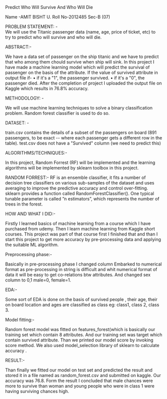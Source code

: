 Predict Who Will Survive And Who Will Die
 		
Name -AMIT BISHT
U. Roll No-2012485
Sec-B (07)

PROBLEM STATEMENT: -  
  We will use the Titanic passenger data (name, age, price of ticket, etc) to try to predict who will survive and who will die.

ABSTRACT:-

We have a data set of  passenger on the ship titanic and we have to predict that who among them chould survive when ship will sink.
In this project I have made a machine learning model which will predict the survival of passenger on the basis of the attribute.
If the value of survived attribute in output file if-
•	if it's a "1", the passenger survived.
•	if it's a "0", the passenger died.
After the completion of project I uploaded the output file on Kaggle which results in 76.8% accuracy.

METHODOLOGY: -  

We will use machine learning techniques to solve a binary classification problem.
Random forest classifier is used to do so.


DATASET: -

train.csv contains the details of a subset of the passengers on board (891 passengers, to be exact -- where each passenger gets a different row in the table).
test.csv does not have a "Survived" column 
(we need to predict this)

ALGORITHMS/TECHNIQUES:-

In this project, Random Forrest (RF) will be implemented and the learning algorithms will be implemented by sklearn toolbox in this project.

RANDOM FORREST:-
RF is an ensemble classifier, it fits a number of decision tree classifiers on various sub-samples of the dataset and uses averaging to improve the predictive accuracy and control over-fitting. sklearn provides a function called RandomForestClassifier(). One typical tunable parameter is called ”n estimators”, which represents the number of trees in the forest.

HOW AND WHAT I DID:-

Firstly I learned basics of machine learning from a course which I have purchased from udemy.
Then I learn machine learning from Kaggle short courses.
This project was part of that course first I finished that and than I start this project to get more accuracy by pre-processing data and applying the suitable ML algorithm.

Preprocessing phase:-

Basically in pre-processing phase I changed column Embarked to numerical format as pre-processing in string is difficult and whit numerical format of data it will be easy to get co-relations btw attributes.
And changed sex column to 0,1 male=0, female=1.

EDA:-

Some sort of EDA is done on the basis of survived people , their age, their on board location and ages are classified as class eg: class1, class 2, class 3.

Model fitting:-

Random forest model was fitted on features_forest(which is basically our training set which contain 8 attributes. And our training set was target which contain survived attribute.
Than we printed our model score by invoking score method. We also used model_selection library of sklearn to calculate accuracy .

RESULT:-

Than finally we fitted our model on test set and predicted the result and stored it in a file named as random_forest.csv and submitted on kaggle. Our accuracy was 76.8.
Form the result I concluded that male chances were more to survive than woman and young people who were in class 1 were having surviving chances high.









